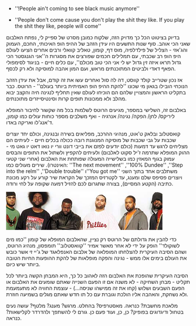 
- ''!People ain't coming to see black music anymore''

- ''People don't come cause you don't play the shit they like. If you play the shit they like, people will come''

בדיוק בציטוט הכל כך מדויק הזה, שלקוח כמובן מסרט של ספייק לי, נפתח האלבום שאני הכי אוהב. סוף שנות התשעים היו עידן הזהב של ההיפ הופ האיכותי, החכם, העמוק והג'אזי - הצליל של פילדלפיה, מוס דף, קומון, טאליב קוואלי ורבים אחרים הציעו לעולם היפ הופ רב שכבתי, עם תמלילים חכמים שפורצים את מסגרות ה''אני הגנגסטר הכי גדול תראו איזה זין גדול יש לי אני הכי טוב מכולם'', עם כלים חיים - בניגוד לסימפולי הפאף דאדי ולביטים המתוכנתים מראש, ועם המון אהבה למוסיקה ולא רק לכסף.

אז נכון שטרייב קולד קווסט, דה לה סול ואחרים עשו את זה קודם, אבל את עידן הזהב הנוכחי הובילו בגאון מי שכונו ''להקת ההיפ הופ האמיתית ביותר בעולם'' - הרוטס. כבר בתקליט הראשון והמצויין שלהם הם הוכיחו לעולם שאין תחליף לנגינה חיה והקצב יבוא מהלב ולא ממכונות תופים קרות וסינטיסייזרים מתוכנתים. 

באלבום זה, השלישי במספר, מגיעים הרוטס לשלמות בכל מה שקשור לחיבור המופלא ליריקס/ לחן/ הפקה/ נגינה/ אנרגיה - ואף משלבים מספר כוחות עולים כמו קומון, ד'אנג'לו ואריקה באדו.

קואסטלוב ובלאק ט'אוט, מנהיגי ההרכב, מפליאים בשירה ובנגינה, וכולם יחד יוצרים שכבות על גבי שכבות של מוסיקה המנוגנת רובה ככולה בכלים חיים - לעיתים הם מצליחים לרגש עד דמעות (כולם יודעים לפזם את בייבי דונט וורי יו נואו דאט יו גאט מי - ההוק המופלא שתרמה ז'יל סקוט לאלבום) ולעיתים להקפיץ ולשתול את התופים והבסים עמוק בגוף המאזין כמו בשלישייה המעולה שפותחת את האלבום (אחרי שני קטעי האינטרו). שירים מעולים כמו: ''The next movement'' ,''100% Dundee'' ,''Step into the relm'' ,''Double trouble'' ו''You got me'' משתלבים אחד בתוך השני ויוצרים פסיפס שלם ומענג, עד לקטרזיס המזכך של הקראת שיר קורע על רקע מכונת כתיבה (הקטע המסיים), בצורה שתגרום לכם להזיל דמעה שקופה על לחי ורודה.

![](item_1867_roots.jpg)


כדי להבין את גדולתם של הרוטס רק נציין, שהאלבום המופלא של קומון ''כמו מים לשוקולד'' הופק על ידי לא אחר מאשר אמיר ''קוואסטלוב'' תומפסון, מנהיג הרוטס, ושהם הסיבה העיקרית להצלחתו המופלאה של אלבום האנפלאגד של ג'יי זי אשר כובש את העולם בימים אלו ממש - נגינה והפקה מופלאות של להקת ההופעות החיות הטובה ביותר שיש כיום.

הסיבה העיקרית שהופכת את האלבום הזה לאהוב כל כך, היא המבחן הקשה ביותר לכל תקליט - מבחן השחיקה - לא משנה אם זו הפעם השנייה שאתם שומעים את האלבום או הפעם השבעים ושלוש (קחו את זה ממישהו שניסה...) - עוצמת החוויה לא מתעמעמת ולא נשחקת, והאהבה אליו הולכת וגוברת עם כל תו חדש שאתם מגלים בשמיעה חוזרת. 

מלאכת מחשבת? כנראה.
מאסטרפיס? בהחלט.
מרגש? מענג? מלטף? עושה נעים בטחול ודיגדוגים בפופיק? כן, כן, ועוד פעם כן.
גורם לי להשתפך ולהדרדר לקלישאות? כנראה.